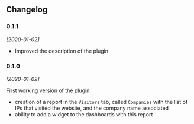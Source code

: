 ## Changelog

### 0.1.1

*[2020-01-02]*

- Improved the description of the plugin

### 0.1.0

*[2020-01-02]*

First working version of the plugin:
- creation of a report in the `Visitors` tab, called `Companies` with the list of IPs that visited the website, and the company name associated
- ability to add a widget to the dashboards with this report
